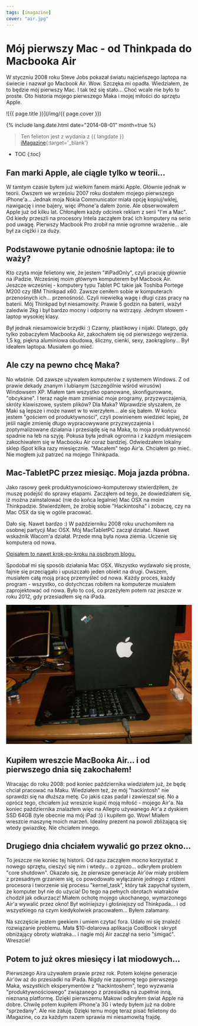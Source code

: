 ```yaml
---
tags: [imagazine]
cover: "air.jpg"
---
```


# Mój pierwszy Mac - od Thinkpada do Macbooka Air

W styczniu 2008 roku Steve Jobs pokazał światu najcieńszego laptopa na świecie i nazwał go Macbook Air. Wow. Szczęka mi opadła. Wiedziałem, że to będzie mój pierwszy Mac. I tak też się stało... Choć wcale nie było to proste. Oto historia mojego pierwszego Maka i mojej miłości do sprzętu Apple.

<!--More-->

![{{ page.title }}](/img/{{ page.cover }})

{% include lang.date.html date="2014-08-01" month=true %}

> Ten felieton jest z wydania z {{ langdate }} [iMagazine](https://imagazine.pl){:target='_blank'}

* TOC
{:toc}

## Fan marki Apple, ale ciągle tylko w teorii…

W tamtym czasie byłem już wielkim fanem marki Apple. Głównie jednak w teorii. Owszem we wrześniu 2007 roku dostałem mojego pierwszego iPhone'a... Jednak moja Nokia Communicator miała opcję kopiuj/wklej, nawigację i inne bajery, więc iPhone'a dałem żonie. Ale obserwowałem Apple już od kilku lat. Chłonąłem każdy odcinek reklam z serii "I'm a Mac". Od kiedy przeszli na procesory Intela zacząłem brać ich komputery na serio pod uwagę. Pierwszy Macbook Pro zrobił na mnie ogromne wrażenie... ale był za ciężki i za duży.

## Podstawowe pytanie odnośnie laptopa: ile to waży?

Kto czyta moje felietony wie, że jestem "#iPadOnly", czyli pracuję głównie na iPadzie. Wcześniej moim głównym komputerem był Macbook Air. Jeszcze wcześniej - komputery typu Tablet PC takie jak Toshiba Portege M200 czy IBM Thinkpad x60. Zawsze ceniłem sobie w komputerach przenośnych ich... przenośność. Czyli niewielką wagę i długi czas pracy na baterii. Mój Thinkpad był niesamowity. Prawie 5 godzin na baterii, ważył zaledwie 2kg i był bardzo mocny i odporny na wstrząsy. Jednym słowem - laptop wysokiej klasy.

Był jednak niesamowicie brzydki :) Czarny, plastikowy i nijaki. Dlatego, gdy tylko zobaczyłem Macbooka Air, zakochałem się od pierwszego wejrzenia. 1,5 kg, piękna aluminiowa obudowa, śliczny, cienki, sexy, zaokrąglony... Był ideałem laptopa. Musiałem go mieć.

## Ale czy na pewno chcę Maka?

No właśnie. Od zawsze używałem komputerów z systemem Windows. Z od prawie dekady znanym i lubianym (szczególnie wśród wirusów) Windowsem XP. Miałem tam wszystko opanowane, skonfigurowane, "obcykane". I teraz nagle mam zmieniać moje programy, przyzwyczajenia, skróty klawiszowe, system plików? Dla Maka? Wprawdzie słyszałem, że Maki są lepsze i może nawet w to wierzyłem... ale się bałem. W końcu jestem "gościem od produktywności", czyli powinienem wiedzieć lepiej, że jeśli nagle zmienię długo wypracowywane przyzwyczajenia i zoptymalizowane działania i przesiądę się na Maka, to moja produktywność spadnie na łeb na szyję. Pokusa była jednak ogromna i z każdym miesiącem zakochiwałem się w Macbooku Air coraz bardziej. Odwiedzałem lokalny sklep iSpot kilka razy miesięcznie. "Macałem" tego Air'a. Chciałem go mieć. Nie mogłem już patrzeć na mojego Thinkpada.

## Mac-TabletPC przez miesiąc. Moja jazda próbna.

Jako rasowy geek produktywnościowo-komputerowy stwierdziłem, że muszę podejść do sprawy etapami. Zacząłem od tego, że dowiedziałem się, iż można zainstalować (nie do końca legalnie) Mac OSX na moim Thinkpadzie. Stwierdziłem, że zrobię sobie "Hackintosha" i zobaczę, czy na Mac OSX da się w ogóle pracować.

Dało się. Nawet bardzo :) W październiku 2008 roku uruchomiłem na osobnej partycji Mac OSX. Mój MacTabletPC zaczął działać. Nawet wskaźnik Wacom'a działał. Przede mną była nowa ziemia. Uczenie się komputera od nowa.

[Opisałem to nawet krok-po-kroku na osobnym blogu.](http://mactabletpc.blogspot.com)

Spodobał mi się sposób działania Mac OSX. Wszystko wydawało się proste, fajnie się przeciągało i upuszczało jeden obiekt na drugi. Owszem, musiałem całą moją pracę przemyśleć od nowa. Każdy proces, każdy program - wszystko, co dotychczas robiłem na komputerze musiałem zaprojektować od nowa. Było to coś, co przeżyłem potem raz jeszcze w roku 2012, gdy przesiadłem się na iPada.

![{{ page.title }} 2](/img/air-2.jpg)

## Kupiłem wreszcie MacBooka Air… i od pierwszego dnia się zakochałem!

Wracając do roku 2008: pod koniec października wiedziałem już, że będę chciał pracować na Maku. Wiedziałem też, że mój "hackintosh" nie sprawdzi się na dłuższa metę. Co jakiś czas padał i zawieszał się. No a oprócz tego, chciałem już wreszcie kupić moją miłość - mojego Air'a. Na koniec października znalazłem więc na Allegro używanego Air'a z dyskiem SSD 64GB (tyle obecnie ma mój iPad :)) i kupiłem go. Wow! Miałem wreszcie maszynę moich marzeń. Idealny prezent na powoli zbliżającą się wtedy gwiazdkę. Nie chciałem innego.

## Drugiego dnia chciałem wywalić go przez okno...

To jeszcze nie koniec tej historii. Od razu zacząłem mocno korzystać z nowego sprzętu, cieszyć się nim i wtedy... o zgrozo... odkryłem problem "core shutdown". Okazało się, że pierwsze generacje Air'ów miały problem z przesadnym grzaniem się, co powodowało wyłączanie jednego z rdzeni procesora i tworzenie się procesu "kernel_task", który tak zapychał system, że komputer był nie do użycia! Do tego na pełnych obrotach wiatraków chodził jak odkurzacz! Miałem ochotę mojego ukochanego, wymarzonego Air'a wywalić przez okno! Był wolniejszy i głośniejszy od Thinkpada... i od wszystkiego na czym kiedykolwiek pracowałem... Byłem załamany.

Na szczęście jestem geekiem i umiem czytać fora. Udało mi się znaleźć rozwiązanie problemu. Mała $10-dolarowa aplikacja CoolBook i skrypt obniżający obroty wiatraka... i nagle mój Air zaczął na serio "śmigać". Wreszcie!

## Potem to już okres miesięcy i lat miodowych...

Pierwszego Aira używałem prawie przez rok. Potem kolejne generacje Air'ów aż do przesiadki na iPada. Nigdy nie zapomnę tego pierwszego Maka, wszystkich eksperymentów z "hackintoshem", tego wyzwania "produktywnościowego" związanego z przesiadką na zupełnie inną, nieznaną platformę. Dzięki pierwszemu Makowi odkryłem świat Apple na dobre. Chwilę potem kupiłem iPhone'a 3G i wtedy byłem już na dobre "sprzedany". Ale nie żałuję. Dzięki temu mogę teraz pisać felietony do iMagazine, co za każdym razem sprawia mi niesamowitą frajdę.



[n]: https://michael.gratis/nozbe_pl
[np]: https://michael.gratis/nozbepersonal_pl